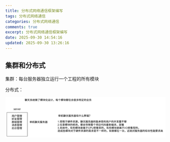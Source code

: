 ```yaml
---
title: 分布式网络通信框架编写
tags: 分布式网络通信
categories: 分布式网络通信
comments: true
excerpt: 分布式网络通信框架编写
date: 2025-09-30 14:54:16
updated: 2025-09-30 13:26:16
---
```

## 集群和分布式

集群：每台服务器独立运行一个工程的所有模块

分布式：

![1](分布式网络通信框架/1.png)